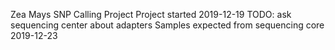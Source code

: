 Zea Mays SNP Calling Project
Project started 2019-12-19
TODO: ask sequencing center about adapters
Samples expected from sequencing core 2019-12-23
